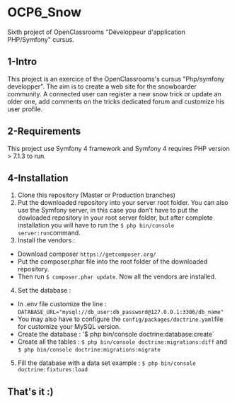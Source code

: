 # OCP6_Snow
Sixth project of OpenClassrooms "Développeur d'application PHP/Symfony" cursus. 

## 1-Intro 
This project is an exercice of the OpenClassrooms's cursus "Php/symfony developper".
The aim is to create a web site for the snowboarder community. A connected user can register a new snow trick or update an older one,    add comments on the tricks dedicated forum and customize his user profile.
  
## 2-Requirements
This project use Symfony 4 framework and Symfony 4 requires PHP version > 7.1.3 to run. 

## 4-Installation 
1. Clone this repository (Master or Production branches)
2. Put the downloaded repository into your server root folder. You can also use the Symfony server, in this case you don't have to put the dowloaded repository in your root server folder, but after complete installation you will have to run the `$ php bin/console server:run`command.
3. Install the vendors : 
  * Download composer `https://getcomposer.org/`
  * Put the composer.phar file into the root folder of the downloaded repository.
  * Then run `$ composer.phar update`. Now all the vendors are installed.
4. Set the database :
  * In .env file customize the line :
  `DATABASE_URL="mysql://db_user:db_password@127.0.0.1:3306/db_name"`
  * You may also have to configure the `config/packages/doctrine.yaml`file for customize your MySQL version.
  * Create the database : '$ php bin/console doctrine:database:create`
  * Create all the tables : `$ php bin/console doctrine:migrations:diff` and `$ php bin/console doctrine:migrations:migrate`
5. Fill the database with a data set example : `$ php bin/console doctrine:fixtures:load`

## That's it :) 
  



  
  
